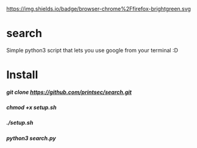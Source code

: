 https://img.shields.io/badge/browser-chrome%2Ffirefox-brightgreen.svg

# search
Simple python3 script that lets you use google from your terminal :D



# Install
##### git clone https://github.com/printsec/search.git
##### chmod +x setup.sh
##### ./setup.sh
##### python3 search.py


